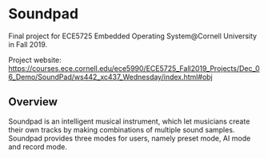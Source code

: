 # Soundpad
Final project for ECE5725 Embedded Operating System@Cornell University in Fall 2019.

Project website: https://courses.ece.cornell.edu/ece5990/ECE5725_Fall2019_Projects/Dec_06_Demo/SoundPad/ws442_xc437_Wednesday/index.html#obj

## Overview
Soundpad is an intelligent musical instrument, which let musicians create their own tracks by making combinations of multiple sound samples. Soundpad provides three modes for users, namely preset mode, AI mode and record mode. 
